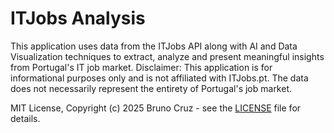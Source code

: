 # ITJobs Analysis

This application uses data from the ITJobs API along with AI and Data Visualization techniques to extract, analyze and present meaningful insights from Portugal's IT job market.
Disclaimer: This application is for informational purposes only and is not affiliated with ITJobs.pt.
The data does not necessarily represent the entirety of Portugal's job market.

MIT License, Copyright (c) 2025 Bruno Cruz - see the [LICENSE](LICENSE) file for details.
